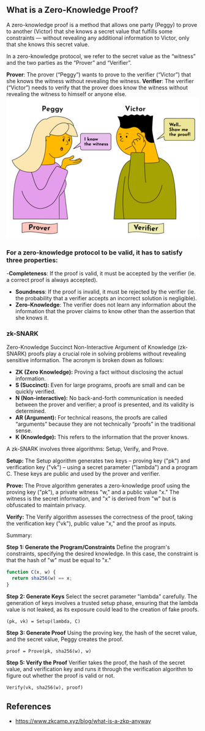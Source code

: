 ## What is a Zero-Knowledge Proof?
A zero-knowledge proof is a method that allows one party (Peggy) to prove to another (Victor) that she knows a secret value that fulfills some constraints — without revealing any additional information to Victor, only that she knows this secret value.

In a zero-knowledge protocol, we refer to the secret value as the “witness” and the two parties as the “Prover” and “Verifier”.

**Prover**: The prover (“Peggy”) wants to prove to the verifier (“Victor”) that she knows the witness without revealing the witness.
**Verifier**: The verifier (“Victor”) needs to verify that the prover does know the witness without revealing the witness to himself or anyone else.
![Alt text](image.png)
### For a zero-knowledge protocol to be valid, it has to satisfy three properties:
 -**Completeness**: If the proof is valid, it must be accepted by the verifier (ie. a correct proof is always accepted).
- **Soundness**: If the proof is invalid, it must be rejected by the verifier (ie. the probability that a verifier accepts an incorrect solution is negligible).
- **Zero-Knowledge**: The verifier does not learn any information about the information that the prover claims to know other than the assertion that she knows it.

### zk-SNARK 
Zero-Knowledge Succinct Non-Interactive Argument of Knowledge (zk-SNARK) proofs play a crucial role in solving problems without revealing sensitive information. The acronym is broken down as follows:

- **ZK (Zero Knowledge):** Proving a fact without disclosing the actual information.
- **S (Succinct):** Even for large programs, proofs are small and can be quickly verified.
- **N (Non-interactive):** No back-and-forth communication is needed between the prover and verifier; a proof is presented, and its validity is determined.
- **AR (Argument):** For technical reasons, the proofs are called “arguments” because they are not technically “proofs” in the traditional sense.
- **K (Knowledge):** This refers to the information that the prover knows.

A zk-SNARK involves three algorithms: Setup, Verify, and Prove.

**Setup:**
The Setup algorithm generates two keys – proving key ("pk") and verification key ("vk") – using a secret parameter ("lambda") and a program C. These keys are public and used by the prover and verifier.

**Prove:**
The Prove algorithm generates a zero-knowledge proof using the proving key ("pk"), a private witness "w," and a public value "x." The witness is the secret information, and "x" is derived from "w" but is obfuscated to maintain privacy.

**Verify:**
The Verify algorithm assesses the correctness of the proof, taking the verification key ("vk"), public value "x," and the proof as inputs.
 

 Summary:

**Step 1: Generate the Program/Constraints**
Define the program's constraints, specifying the desired knowledge. In this case, the constraint is that the hash of "w" must be equal to "x."

```javascript
function C(x, w) {
  return sha256(w) == x;
}
```

**Step 2: Generate Keys**
Select the secret parameter "lambda" carefully. The generation of keys involves a trusted setup phase, ensuring that the lambda value is not leaked, as its exposure could lead to the creation of fake proofs.

```plaintext
(pk, vk) = Setup(lambda, C)
```

**Step 3: Generate Proof**
Using the proving key, the hash of the secret value, and the secret value, Peggy creates the proof.

```plaintext
proof = Prove(pk, sha256(w), w)
```

**Step 5: Verify the Proof**
Verifier takes the proof, the hash of the secret value, and verification key and runs it through the verification algorithm to figure out whether the proof is valid or not.

```plaintext
Verify(vk, sha256(w), proof)
```

## References
- https://www.zkcamp.xyz/blog/what-is-a-zkp-anyway 

